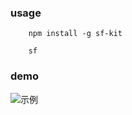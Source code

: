 ### usage

```
    npm install -g sf-kit

    sf
```

### demo

![示例](https://github.com/liberalist1991/vtl-kit/blob/master/static/intro.jpg)

